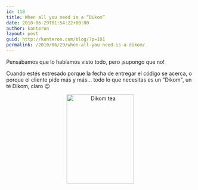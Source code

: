 ```yaml
---
id: 118
title: When all you need is a “Dikom”
date: 2010-06-29T01:54:22+00:00
author: kanteron
layout: post
guid: http://kanteron.com/blog/?p=101
permalink: /2010/06/29/when-all-you-need-is-a-dikom/
---
```

Pensábamos que lo habíamos visto todo, pero ¡supongo que no!

Cuando estés estresado porque la fecha de entregar el código se acerca, o porque el cliente pide más y más... todo lo que necesitas es un "Dikom", un té Dikom, claro 😉

<p style="text-align: center">
  <img src="http://farm5.static.flickr.com/4081/4744389936_e3c30457ce_m.jpg" alt="Dikom tea" width="180" height="240" />
</p>